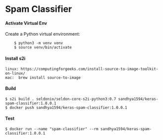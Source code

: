 # **Spam Classifier**



#### Activate Virtual Env

Create a Python virtual environment:

```
    $ python3 -m venv venv
    $ source venv/bin/activate
```

#### Install s2i


    linux: https://computingforgeeks.com/install-source-to-image-toolkit-on-linux/
    mac:  brew install source-to-image


#### Build

```
$ s2i build . seldonio/seldon-core-s2i-python3:0.7 sandhya1594/keras-spam-classifier:1.0.0.1
$ docker push sandhya1594/keras-spam-classifier:1.0.0.1
```

#### Test

```
$ docker run --name "spam-classifier" --rm sandhya1594/keras-spam-classifier:1.0.0.1

```





